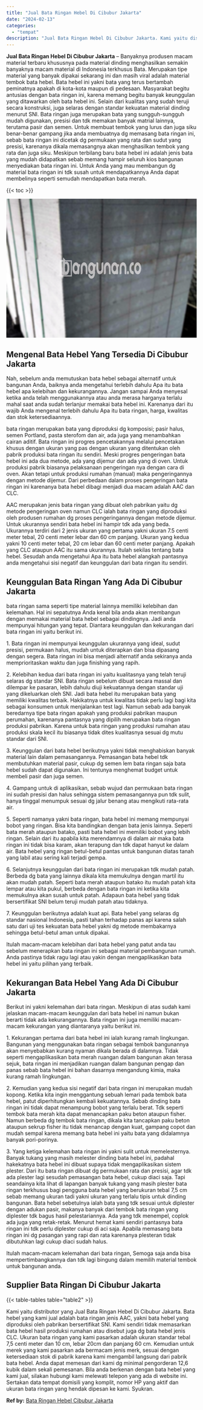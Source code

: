 ```yaml
---
title: "Jual Bata Ringan Hebel Di Cibubur Jakarta"
date: "2024-02-13"
categories: 
  - "tempat"
description: "Jual Bata Ringan Hebel Di Cibubur Jakarta. Kami yaitu distributor yang Jual Bata Ringan Hebel Di Cibubur Jakarta. Bata hebel yang kami jual adalah bata ringa..."
---
```


**Jual Bata Ringan Hebel Di Cibubur Jakarta** – Banyaknya produsen macam material terbaru khususnya pada material dinding menghasilkan semakin banyaknya macam material di Indonesia terkhusus Bata. Merupakan tipe material yang banyak dipakai sekarang ini dan masih viral adalah material tembok bata hebel. Bata hebel ini yakni bata yang terus bertambah peminatnya apakah di kota-kota maupun di pedesaan. Masyarakat begitu antusias dengan bata ringan ini, karena memang begitu banyak keunggulan yang ditawarkan oleh bata hebel ini. Selain dari kualitas yang sudah teruji secara konstruksi, juga selaras dengan standar kekuatan material dinding menurut SNI. Bata ringan juga merupakan bata yang sungguh-sungguh mudah digunakan, presisi dan tdk memakan banyak matrial lainnya, terutama pasir dan semen. Untuk membuat tembok yang lurus dan juga siku benar-benar gampang jika anda membuatnya dg memasang bata ringan ini, sebab bata ringan ini dicetak dg permukaan yang rata dan sudut yang presisi, karenanya dikala memasangnya akan menghasilkan tembok yang rata dan juga siku. Meskipun terbilang baru bata hebel ini adalah jenis bata yang mudah didapatkan sebab memang hampir seluruh kios bangunan menyediakan bata ringan ini. Untuk Anda yang mau membangun dg material bata ringan ini tdk susah untuk mendapatkannya Anda dapat membelinya seperti semudah mendapatkan bata merah.

{{< toc >}}

![Jual Bata Ringan Hebel Di Cibubur Jakarta](/images/jual-hebel-murah-14.png)

## Mengenal Bata Hebel Yang Tersedia Di Cibubur Jakarta

Nah, sebelum anda memutuskan bata hebel sebagai alternatif untuk bangunan Anda, baiknya anda mengetahui terlebih dahulu Apa itu bata hebel apa kelebihan dan kekurangannya. Jangan sampai Anda menyesal ketika anda telah menggunakannya atau anda merasa harganya terlalu mahal saat anda sudah terlanjur memakai bata hebel ini. Karenanya dari itu wajib Anda mengenal terlebih dahulu Apa itu bata ringan, harga, kwalitas dan stok ketersediaannya.

bata ringan merupakan bata yang diproduksi dg komposisi; pasir halus, semen Portland, pasta sterofom dan air, ada juga yang menambahkan cairan aditif. Bata ringan ini progres pencetakannya melalui pencetakan khusus dengan ukuran yang pas dengan ukuran yang ditentukan oleh pabrik produksi bata ringan itu sendiri. Meski progres pengeringan bata hebel ini ada dua metode, ada yang dijemur dan ada yang di oven. Untuk produksi pabrik biasanya pelaksanaan pengeringan nya dengan cara di oven. Akan tetapi untuk produksi rumahan (manual) maka pengeringannya dengan metode dijemur. Dari perbedaan dalam proses pengeringan bata ringan ini karenanya bata hebel dibagi menjadi dua macam adalah AAC dan CLC.

AAC merupakan jenis bata ringan yang dibuat oleh pabrikan yaitu dg metode pengeringan oven namun CLC ialah bata ringan yang diproduksi oleh produsen rumahan dg proses pengeringannya dengan metode dijemur. Untuk ukurannya sendiri bata hebel ini hampir tdk ada yang beda. Ukurannya terdiri dari 2 jenis ukuran yang pertama yakni ukuran 7.5 centi meter tebal, 20 centi meter lebar dan 60 cm panjang. Ukuran yang kedua yakni 10 centi meter tebal, 20 cm lebar dan 60 centi meter panjang. Apakah yang CLC ataupun AAC itu sama ukurannya. Itulah sekilas tentang bata hebel. Sesudah anda mengetahui Apa itu bata hebel alangkah pantasnya anda mengetahui sisi negatif dan keunggulan dari bata ringan itu sendiri.

## Keunggulan Bata Ringan Yang Ada Di Cibubur Jakarta

bata ringan sama seperti tipe material lainnya memiliki kelebihan dan kelemahan. Hal ini sepatutnya Anda kenal bila anda akan membangun dengan memakai material bata hebel sebagai dindingnya. Jadi anda mempunyai hitungan yang tepat. Diantara keunggulan dan kekurangan dari bata ringan ini yaitu berikut ini.

1\. Bata ringan ini mempunyai keunggulan ukurannya yang ideal, sudut presisi, permukaan halus, mudah untuk diterapkan dan bisa dipasang dengan segera. Bata ringan ini bisa menjadi alternatif anda sekiranya anda memprioritaskan waktu dan juga finishing yang rapih.

2\. Kelebihan kedua dari bata ringan ini yaitu kualitasnya yang telah teruji selaras dg standar SNI. Bata ringan sebelum dibuat secara massal dan dilempar ke pasaran, lebih dahulu diuji kekuatannya dengan standar uji yang dikeluarkan oleh SNI. Jadi bata hebel itu merupakan bata yang memiliki kwalitas terbaik. Hakikatnya untuk kwalitas tidak perlu lagi bagi kita sebagai konsumen untuk menjalankan test lagi. Namun sebab ada banyak beredarnya tipe bata ringan apakah yang produksi pabrikan maupun perumahan, karenanya pantasnya yang dipilih merupakan bata ringan produksi pabrikan. Karena untuk bata ringan yang produksi rumahan atau produksi skala kecil itu biasanya tidak dites kualitasnya sesuai dg mutu standar dari SNI.

3\. Keunggulan dari bata hebel berikutnya yakni tidak menghabiskan banyak material lain dalam pemasangannya. Pemasangan bata hebel tdk membutuhkan material pasir, cukup dg semen lem bata ringan saja bata hebel sudah dapat digunakan. Ini tentunya menghemat budget untuk membeli pasir dan juga semen.

4\. Gampang untuk di aplikasikan, sebab wujud dan permukaan bata ringan ini sudah presisi dan halus sehingga sistem pemasangannya pun tdk sulit, hanya tinggal menumpuk sesuai dg jalur benang atau mengikuti rata-rata air.

5\. Seperti namanya yakni bata ringan, bata hebel ini memang mempunyai bobot yang ringan. Bisa kita bandingkan dengan bata jenis lainnya. Seperti bata merah ataupun batako, pasti bata hebel ini memiliki bobot yang lebih ringan. Selain dari itu apabila kita merendamnya di dalam air maka bata ringan ini tidak bisa karam, akan terapung dan tdk dapat hanyut ke dalam air. Bata hebel yang ringan betul-betul pantas untuk bangunan diatas tanah yang labil atau sering kali terjadi gempa.

6\. Selanjutnya keunggulan dari bata ringan ini merupakan tdk mudah patah. Berbeda dg bata yang lainnya dikala kita memukulnya dengan martil itu akan mudah patah. Seperti bata merah ataupun batako itu mudah patah kita lempar atau kita pukul, berbeda dengan bata ringan ini ketika kita memukulnya akan susah untuk patah. Adapaun bata hebel yang tidak bersertifikat SNI belum teruji mudah patah atau tidaknya.

7\. Keunggulan berikutnya adalah kuat api. Bata hebel yang selaras dg standar nasional Indonesia, pasti tahan terhadap panas api karena salah satu dari uji tes kekuatan bata hebel yakni dg metode membakarnya sehingga betul-betul aman untuk dipakai.

Itulah macam-macam kelebihan dari bata hebel yang patut anda tau sebelum menerapkan bata ringan ini sebagai material pembangunan rumah. Anda pastinya tidak ragu lagi atau yakin dengan mengaplikasikan bata hebel ini yaitu pilihan yang terbaik.

## Kekurangan Bata Hebel Yang Ada Di Cibubur Jakarta

Berikut ini yakni kelemahan dari bata ringan. Meskipun di atas sudah kami jelaskan macam-macam keunggulan dari bata hebel ini namun bukan berarti tidak ada kekurangannya. Bata ringan ini juga memiliki macam-macam kekurangan yang diantaranya yaitu berikut ini.

1\. Kekurangan pertama dari bata hebel ini ialah kurang ramah lingkungan. Bangunan yang menggunakan bata ringan sebagai tembok bangunannya akan menyebabkan kurang nyaman dikala berada di dalamnya. Tidak seperti mengaplikasikan bata merah ruangan dalam bangunan akan terasa sejuk, bata ringan ini menjadikan ruangan dalam bangunan pengap dan panas sebab bata hebel ini bahan dasarnya mengandung kimia, maka kurang ramah lingkungan.

2\. Kemudian yang kedua sisi negatif dari bata ringan ini merupakan mudah kopong. Ketika kita ingin menggantung sebuah lemari pada tembok bata hebel, patut diperhitungkan kembali kekuatannya. Sebab dinding bata ringan ini tidak dapat menampung bobot yang terlalu berat. Tdk seperti tembok bata merah kita dapat menancapkan paku beton ataupun fisher. Namun berbeda dg tembok bata ringan, dikala kita tancapkan paku beton ataupun sekrup fisher itu tidak menancap dengan kuat, gampang copot dan mudah sempal karena memang bata hebel ini yaitu bata yang didalamnya banyak pori-porinya.

3\. Yang ketiga kelemahan bata ringan ini yakni sulit untuk memelesternya. Banyak tukang yang masih melester dinding bata hebel ini, padahal hakekatnya bata hebel ini dibuat supaya tidak mengaplikasikan sistem plester. Dari itu bata ringan dibuat dg permukaan rata dan presisi, agar tdk ada plester lagi sesudah pemasangan bata hebel, cukup diaci saja. Tapi seandainya kita lihat di lapangan banyak tukang yang masih plester bata ringan terkhusus bagi pengguna bata hebel yang berukuran tebal 7,5 cm sebab memang ukuran tadi yakni ukuran yang terlalu tipis untuk dinding bangunan. Bata hebel sebetulnya ialah bata yang tdk sesuai untuk diplester dengan adukan pasir, makanya banyak dari tembok bata ringan yang diplester tdk bagus hasil pelestariannya. Ada yang tdk menempel, coplok ada juga yang retak-retak. Menurut hemat kami sendiri pantasnya bata ringan ini tdk perlu diplester cukup di aci saja. Apabila memasang bata ringan ini dg pasangan yang rapi dan rata karenanya plesteran tidak dibutuhkan lagi cukup diaci sudah halus.

Itulah macam-macam kelemahan dari bata ringan, Semoga saja anda bisa mempertimbangkannya dan tdk lagi bingung dalam memilih material tembok untuk bangunan anda.

## Supplier Bata Ringan Di Cibubur Jakarta

{{< table-tables table="table2" >}}

Kami yaitu distributor yang Jual Bata Ringan Hebel Di Cibubur Jakarta. Bata hebel yang kami jual adalah bata ringan jenis AAC, yakni bata hebel yang diproduksi oleh pabrikan bersertifikat SNI. Kami sendiri tidak memasarkan bata hebel hasil produksi rumahan atau disebut juga dg bata hebel jenis CLC. Ukuran bata ringan yang kami pasarkan adalah ukuran standar tebal 7,5 centi meter dan 10 cm, lebar 20cm dan panjang 60 cm. Kemudian untuk merek yang kami pasarkan ada bermacam jenis merk, sesuai dengan ketersediaan stok di pabrik karena kami mengambil langsung dari pabrik bata hebel. Anda dapat memesan dari kami dg minimal pengorderan 12,6 kubik dalam sekali pemesanan. Bila anda berkenan dengan bata hebel yang kami jual, silakan hubungi kami melewati telepon yang ada di website ini. Sertakan data tempat domisili yang komplit, nomor HP yang aktif dan ukuran bata ringan yang hendak dipesan ke kami. Syukran.

**Ref by:** [Bata Ringan Hebel Cibubur Jakarta](https://id.wikipedia.org/wiki/Bata)
